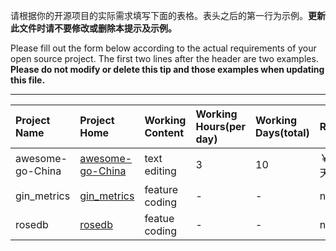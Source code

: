 请根据你的开源项目的实际需求填写下面的表格。表头之后的第一行为示例。**更新此文件时请不要修改或删除本提示及示例。**

Please fill out the form below according to the actual requirements of your open source project. The first two lines after the header are two examples. **Please do not modify or delete this tip and those examples when updating this file.**

--------------------------------------------------------

| Project Name     | Project Home                                                 | Working Content | Working Hours(per day) | Working Days(total) | Rewards     | Deadline   | Contact               |
| :--------------- | :----------------------------------------------------------- | :-------------- | :--------------------- | :------------------ | :---------- | :--------- | :-------------------- |
| awesome-go-China | [awesome-go-China](https://github.com/hyper0x/awesome-go-China) | text editing    | 3                      | 10                  | ￥100/天        | 2019-06-01 | hypermind@outlook.com |
| gin_metrics      | [gin_metrics](https://github.com/kylesliu/gin_metrics)       | feature coding  | -                      | -                   | none        | 2019-05-15 | kylesliu@outlook.com  |
| rosedb           | [rosedb](https://github.com/roseduan/rosedb)                 | featue coding   | -                      | -                   | none        | 2021-01-01 | roseduan7@163.com     |

